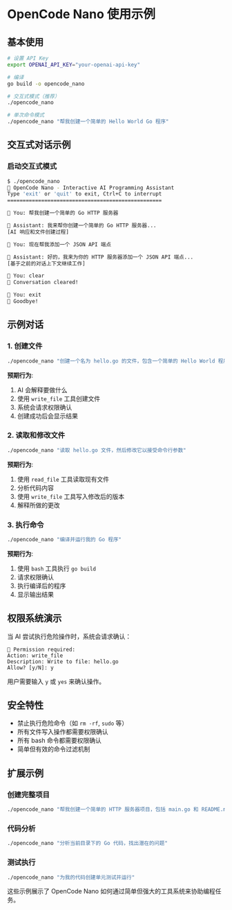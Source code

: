 # OpenCode Nano 使用示例

## 基本使用

```bash
# 设置 API Key
export OPENAI_API_KEY="your-openai-api-key"

# 编译
go build -o opencode_nano

# 交互式模式（推荐）
./opencode_nano

# 单次命令模式
./opencode_nano "帮我创建一个简单的 Hello World Go 程序"
```

## 交互式对话示例

### 启动交互式模式
```bash
$ ./opencode_nano
🤖 OpenCode Nano - Interactive AI Programming Assistant
Type 'exit' or 'quit' to exit, Ctrl+C to interrupt
==================================================

💬 You: 帮我创建一个简单的 Go HTTP 服务器

🤖 Assistant: 我来帮你创建一个简单的 Go HTTP 服务器...
[AI 响应和文件创建过程]

💬 You: 现在帮我添加一个 JSON API 端点

🤖 Assistant: 好的，我来为你的 HTTP 服务器添加一个 JSON API 端点...
[基于之前的对话上下文继续工作]

💬 You: clear
🧹 Conversation cleared!

💬 You: exit
👋 Goodbye!
```

## 示例对话

### 1. 创建文件
```bash
./opencode_nano "创建一个名为 hello.go 的文件，包含一个简单的 Hello World 程序"
```

**预期行为**:
1. AI 会解释要做什么
2. 使用 `write_file` 工具创建文件
3. 系统会请求权限确认
4. 创建成功后会显示结果

### 2. 读取和修改文件
```bash
./opencode_nano "读取 hello.go 文件，然后修改它以接受命令行参数"
```

**预期行为**:
1. 使用 `read_file` 工具读取现有文件
2. 分析代码内容
3. 使用 `write_file` 工具写入修改后的版本
4. 解释所做的更改

### 3. 执行命令
```bash
./opencode_nano "编译并运行我的 Go 程序"
```

**预期行为**:
1. 使用 `bash` 工具执行 `go build`
2. 请求权限确认
3. 执行编译后的程序
4. 显示输出结果

## 权限系统演示

当 AI 尝试执行危险操作时，系统会请求确认：

```
🔐 Permission required:
Action: write_file
Description: Write to file: hello.go
Allow? [y/N]: y
```

用户需要输入 `y` 或 `yes` 来确认操作。

## 安全特性

- 禁止执行危险命令（如 `rm -rf`, `sudo` 等）
- 所有文件写入操作都需要权限确认
- 所有 bash 命令都需要权限确认
- 简单但有效的命令过滤机制

## 扩展示例

### 创建完整项目
```bash
./opencode_nano "帮我创建一个简单的 HTTP 服务器项目，包括 main.go 和 README.md"
```

### 代码分析
```bash
./opencode_nano "分析当前目录下的 Go 代码，找出潜在的问题"
```

### 测试执行
```bash
./opencode_nano "为我的代码创建单元测试并运行"
```

这些示例展示了 OpenCode Nano 如何通过简单但强大的工具系统来协助编程任务。